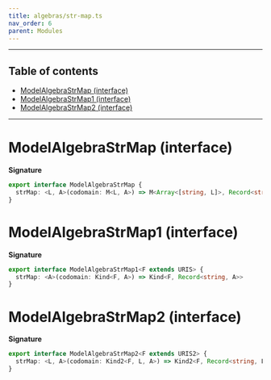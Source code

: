 ```yaml
---
title: algebras/str-map.ts
nav_order: 6
parent: Modules
---
```


---

<h2 class="text-delta">Table of contents</h2>

- [ModelAlgebraStrMap (interface)](#modelalgebrastrmap-interface)
- [ModelAlgebraStrMap1 (interface)](#modelalgebrastrmap1-interface)
- [ModelAlgebraStrMap2 (interface)](#modelalgebrastrmap2-interface)

---

# ModelAlgebraStrMap (interface)

**Signature**

```ts
export interface ModelAlgebraStrMap {
  strMap: <L, A>(codomain: M<L, A>) => M<Array<[string, L]>, Record<string, A>>
}
```

# ModelAlgebraStrMap1 (interface)

**Signature**

```ts
export interface ModelAlgebraStrMap1<F extends URIS> {
  strMap: <A>(codomain: Kind<F, A>) => Kind<F, Record<string, A>>
}
```

# ModelAlgebraStrMap2 (interface)

**Signature**

```ts
export interface ModelAlgebraStrMap2<F extends URIS2> {
  strMap: <L, A>(codomain: Kind2<F, L, A>) => Kind2<F, Record<string, L>, Record<string, A>>
}
```
